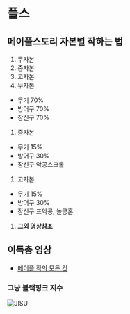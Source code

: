 # 플스

## 메이플스토리 자본별 작하는 법

1. 무자본
1. 중자본
1. 고자본
1. 무자본<br>
- 무기 70%
- 방어구 70%
- 장신구 70%
1. 중자본
- 무기 15%
- 방어구 30%
- 장신구 악공스크롤
1. 고자본
- 무기 15%
- 방어구 30%
- 장신구 프악공, 놀긍혼
1. **그외 영상참조**
## 이득충 영상
 - [메이플 작의 모든 것](https://www.youtube.com/watch?v=nprW-Oy54ew&t=736s)
### 그냥 블랙핑크 지수
 ![JISU](https://postfiles.pstatic.net/MjAyMDA4MTdfMjE3/MDAxNTk3NjI3OTA0ODc3.p9AwXJzKH_L0NP2cm137GGd6QK30KnAwaENN_BTqnfYg.Zl-KGLqCZ7PFaBldR9TYM6L2Y6TfA5Wmxasiy0ySJSYg.JPEG.chichoobaby/http3A2F2Fxkxqjlzvieat874751.gcdn.ntruss.com2F22F20202F99a92F299a95485c59cc1e7b75f5b106caee518162deb6fab59e9178e9c14fe22fd1136_o_st.jpg?type=w966 "블랙핑크지수")
